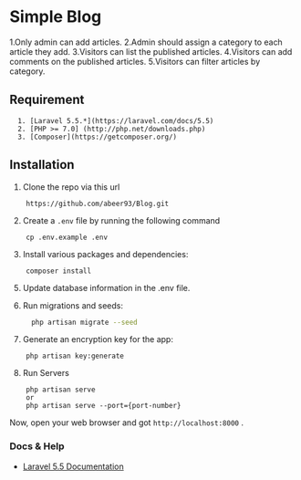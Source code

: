 # Simple Blog
1.Only admin can add articles.
2.Admin should assign a category to each article they add.
3.Visitors can list the published articles.
4.Visitors can add comments on the published articles.
5.Visitors can filter articles by category.

## Requirement

```
  1. [Laravel 5.5.*](https://laravel.com/docs/5.5)
  2. [PHP >= 7.0] (http://php.net/downloads.php)
  3. [Composer](https://getcomposer.org/)
```

## Installation
1. Clone the repo via this url 
  ```
      https://github.com/abeer93/Blog.git
  ```

2. Create a `.env` file by running the following command 
  ```
      cp .env.example .env
  ```
3. Install various packages and dependencies: 
  ```
      composer install
  ```
5. Update database information in the .env file.

6. Run migrations and seeds:
    ```bash
      php artisan migrate --seed
    ```
7. Generate an encryption key for the app:
  ```
      php artisan key:generate
  ```
8. Run Servers
  ```
      php artisan serve
      or
      php artisan serve --port={port-number}
  ```

Now, open your web browser and got `http://localhost:8000` .

### Docs & Help

- [Laravel 5.5 Documentation](https://laravel.com/docs/5.5)